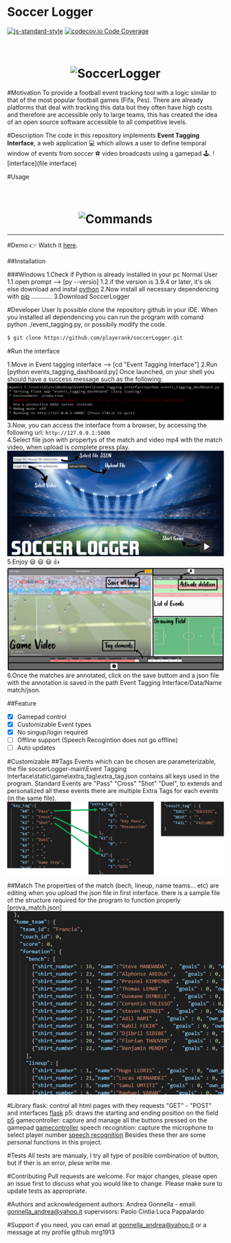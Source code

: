 # Soccer Logger
[![js-standard-style](https://img.shields.io/badge/code%20style-standard-brightgreen.svg?style=flat)](https://github.com/feross/standard)
[![codecov.io Code Coverage](https://img.shields.io/codecov/c/github/dwyl/hapi-auth-jwt2.svg?maxAge=2592000)](https://codecov.io/github/dwyl/hapi-auth-jwt2?branch=master)

<h1 align="center">
  <br>
  <img src="https://github.com/SoccerLogger/Scheme/Logo.png" alt="SoccerLogger" width="160">
</h1>

#Motivation
To provide a football event tracking tool with a logic similar to that of the most popular football games (Fifa, Pes). 
There are already platforms that deal with tracking this data but they often have high costs and therefore are accessible only to large teams, this has created the idea of ​​an open source software accessible to all competitive levels.

#Description
The code in this repository implements **Event Tagging Interface**, a web application :computer: which allows a user to define temporal window of events from soccer :soccer: video broadcasts using a gamepad :joystick:. 
![interface](file interface)

#Usage
<h1 align="center">
  <br>
  <img src="https://github.com/SoccerLogger/Scheme/Commands.png" alt="Commands" width="160">
</h1>

******************************************************************************************************************************************************************
#Demo
:point_right: Watch it <a href="https://www.youtube.com/watch?v=6SG2Mjpv8YE">here</a>.
<br>

##Installation

###Windows
1.Check if Python is already installed in your pc
Normal User
1.1.open prompt --> [py --versio]
1.2.if the version is 3.9.4 or later, it's ok
  else download and instal [python](https://www.python.org/downloads/) 
2.Now install all necessary dependencing with [pip](https://pypi.org/project/pip/)
............
3.Download SoccerLogger

#Developer User
Is possible clone the repository github in your IDE. When you installed all dependencing you can run the program with comand python ./event_tagging.py, or possibily modify the code.
```sh
$ git clone https://github.com/playerank/soccerLogger.git
```

#Run the interface

1.Move in Event tagging interface --> [cd "Event Tagging Interface"]
2.Run [python events_tagging_dashboard.py]
Once launched, on your shell you should have a success message such as the following:
![bash](/Scheme/bash.png)  
3.Now, you can access the interface from a browser, by accessing the following url: ```http://127.0.0.1:5000```                                                                     
4.Select file json with propertys of the match and video mp4 with the match video, when upload is complete press play.
![first interface](/Scheme/upload_files.png)
5.Enjoy :smiley: :smiley: :smiley: :thumbsup:
![event](/Scheme/envet_interface.png)
6.Once the matches are annotated, click on the save buttom and a json file with the annotation is saved in the path Event Tagging Interface/Data/Name match/json.



##Feature

- [x] Gamepad control
- [x] Customizable Event types
- [x] No singup/login required
- [ ] Offline support (Speech Recogintion does not go offline)
- [ ] Auto updates

#Customizable
##Tags
Events which can be chosen are parameterizable, the file soccerLogger-main\Event Tagging Interface\static\game\extra_tag\extra_tag.json contains all keys used in the program. 
Standard Events are "Pass" "Cross" "Shot" "Duel", to extends and personalized all these events there are multiple Extra Tags for each events (in the same file).
![extra_tag](/Scheme/extra_tag.png)

##Match
The properties of the match (bech, lineup, name teams... etc) are editing when you upload the json file in first interface.
there is a sample file of the structure required for the program to function properly [prova_match.json]
![prova_match](/Scheme/prova_match.png)

#Library
flask: control all html pages with they requests "GET" - "POST" and interfaces [flask](https://flask.palletsprojects.com/en/1.1.x/)
p5: draws the starting and ending position on the field [p5](https://p5js.org/)
gamecontroller: capture and manage all the buttons pressed on the gamepad [gamecontroller](https://github.com/alvaromontoro/gamecontroller.js)
speech recognition: capture the microphone to select player number [speech recognition](https://developer.mozilla.org/en-US/docs/Web/API/SpeechRecognition)
Besides these ther are some personal functions in this project.

#Tests
All tests are manualy, I try all type of posible combination of button, but if ther is an error, plese write me.

#Contributing
Pull requests are welcome. For major changes, please open an issue first to discuss what you would like to change.
Please make sure to update tests as appropriate.

#Authors and acknowledgement
authors: Andrea Gonnella - email: gonnella_andrea@yahoo.it
supervisors:	Paolo Cintia
		Luca Pappalardo 

#Support
if you need, you can email at gonnella_andrea@yahoo.it or a message at my profile github mrg1913



